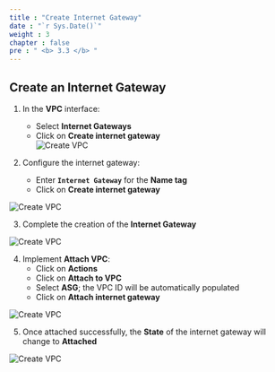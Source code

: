 ```yaml
---
title : "Create Internet Gateway"
date : "`r Sys.Date()`"
weight : 3
chapter : false
pre : " <b> 3.3 </b> "
---
```


## Create an Internet Gateway

1. In the **VPC** interface:
   - Select **Internet Gateways**
   - Click on **Create internet gateway**  
![Create VPC](/images/3-Preparation-steps-update/3-Internet-Gateway/IG-1.png?featherlight=false&width=60pc)

2. Configure the internet gateway:
   - Enter **```Internet Gateway```** for the **Name tag**
   - Click on **Create internet gateway**  

![Create VPC](/images/3-Preparation-steps-update/3-Internet-Gateway/IG-2.png?featherlight=false&width=60pc)

3. Complete the creation of the **Internet Gateway**  

![Create VPC](/images/3-Preparation-steps-update/3-Internet-Gateway/IG-3.png?featherlight=false&width=60pc)

4. Implement **Attach VPC**:
   - Click on **Actions**
   - Click on **Attach to VPC**
   - Select **ASG**; the VPC ID will be automatically populated
   - Click on **Attach internet gateway**  

![Create VPC](/images/3-Preparation-steps-update/3-Internet-Gateway/IG-4.png?featherlight=false&width=60pc)

5. Once attached successfully, the **State** of the internet gateway will change to **Attached**  

![Create VPC](/images/3-Preparation-steps-update/3-Internet-Gateway/IG-5.png?featherlight=false&width=60pc)
